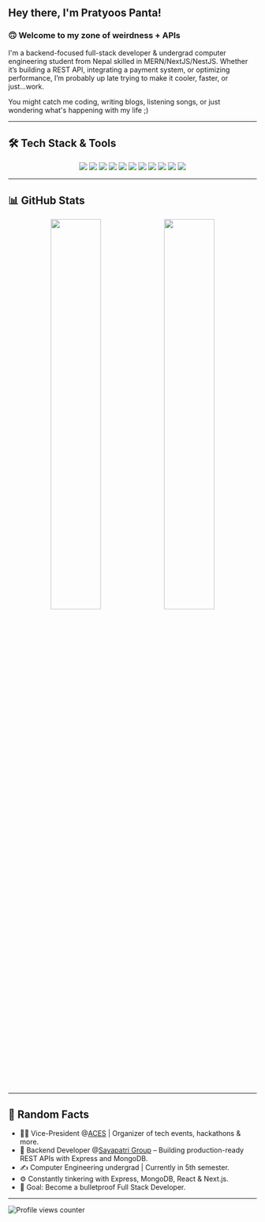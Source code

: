 ## Hey there, I'm Pratyoos Panta!

### 🙃 Welcome to my zone of weirdness + APIs

I'm a backend-focused full-stack developer & undergrad computer engineering student from Nepal skilled in MERN/NextJS/NestJS. Whether it’s building a REST API, integrating a payment system, or optimizing performance, I’m probably up late trying to make it cooler, faster, or just...work.

You might catch me coding, writing blogs, listening songs, or just wondering what's happening with my life ;)

---

## 🛠️ Tech Stack & Tools

<p align="center">
  <img src="https://img.shields.io/badge/JavaScript-F7DF1E?style=for-the-badge&logo=javascript&logoColor=black" />
  <img src="https://img.shields.io/badge/TypeScript-3178C6?style=for-the-badge&logo=typescript&logoColor=white" />
  <img src="https://img.shields.io/badge/React-20232A?style=for-the-badge&logo=react&logoColor=61DAFB" />
  <img src="https://img.shields.io/badge/Next.js-000000?style=for-the-badge&logo=nextdotjs&logoColor=white" />
  <img src="https://img.shields.io/badge/Node.js-339933?style=for-the-badge&logo=nodedotjs&logoColor=white" />
  <img src="https://img.shields.io/badge/Express-404D59?style=for-the-badge&logo=express&logoColor=white" />
  <img src="https://img.shields.io/badge/MongoDB-4EA94B?style=for-the-badge&logo=mongodb&logoColor=white" />
  <img src="https://img.shields.io/badge/PostgreSQL-316192?style=for-the-badge&logo=postgresql&logoColor=white" />
  <img src="https://img.shields.io/badge/Docker-2496ED?style=for-the-badge&logo=docker&logoColor=white" />
  <img src="https://img.shields.io/badge/Git-F05032?style=for-the-badge&logo=git&logoColor=white" />
  <img src="https://img.shields.io/badge/Tailwind_CSS-38B2AC?style=for-the-badge&logo=tailwind-css&logoColor=white" />
</p>

---

## 📊 GitHub Stats

<div align="center">
  <img src="https://github-readme-stats.vercel.app/api/top-langs/?username=pratyoos&layout=compact&hide_border=true&theme=github_light&cache_seconds=86400" width="45%" />
  <img src="https://github-readme-stats.vercel.app/api?username=pratyoos&show_icons=true&hide_border=true&count_private=true&theme=github_light&cache_seconds=86400" width="45%"/>
</div>

---

## 📄 Random Facts

- 🧑‍💻 Vice-President @<a href="https://www.linkedin.com/company/acesioe-pc/">ACES</a> | Organizer of tech events, hackathons & more.
- 💼 Backend Developer @<a href="https://www.linkedin.com/company/sayapatri4tech/">Sayapatri Group</a> – Building production-ready REST APIs with Express and MongoDB.
- ✍️ Computer Engineering undergrad | Currently in 5th semester.
- ⚙️ Constantly tinkering with Express, MongoDB, React & Next.js.
- 🎯 Goal: Become a bulletproof Full Stack Developer.

---

![Profile views counter](https://komarev.com/ghpvc/?username=pratyoos&&style=flat-square)
